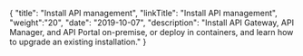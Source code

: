 {
"title": "Install API management",
"linkTitle": "Install API management",
"weight":"20",
"date": "2019-10-07",
"description": "Install API Gateway, API Manager, and API Portal on-premise, or deploy in containers, and learn how to upgrade an existing installation."
}
